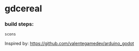 # gdcereal

### build steps:

```
scons
```

Inspired by:
https://github.com/valentegamedev/arduino_godot
